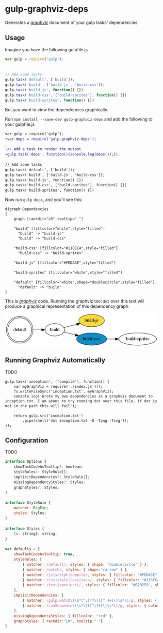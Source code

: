 gulp-graphviz-deps
=======

Generates a [*graphviz*](http://www.graphviz.org/) document of your gulp tasks' dependencies

Usage
-----
Imagine you have the following gulpfile.js

```js
var gulp = require('gulp');


// Add some tasks
gulp.task('default', ['build']);
gulp.task('build', ['build-js', 'build-css']);
gulp.task('build-js', function() {})
gulp.task('build-css', ['build-sprites'], function() {})
gulp.task('build-sprites', function() {})

```

But you want to view the dependencies graphically.

Run `npm install --save-dev gulp-graphviz-deps`	and add the following to your gulpfile.js

```diff
var gulp = require('gulp');
+var deps = require('gulp-graphviz-deps');

+// Add a task to render the output
+gulp.task('deps', function(){console.log(deps());});

// Add some tasks
gulp.task('default', ['build']);
gulp.task('build', ['build-js', 'build-css']);
gulp.task('build-js', function() {})
gulp.task('build-css', ['build-sprites'], function() {})
gulp.task('build-sprites', function() {})

```

Now run `gulp deps`, and you'll see this:

```plain
digraph Dependencies
{
    graph [rankdir="LR",tooltip=" "]

    "build" [fillcolor="white",style="filled"]
      "build" -> "build-js"
      "build" -> "build-css"

    "build-css" [fillcolor="#118EC4",style="filled"]
      "build-css" -> "build-sprites"

    "build-js" [fillcolor="#FEDA3E",style="filled"]

    "build-sprites" [fillcolor="white",style="filled"]

    "default" [fillcolor="white",shape="doublecircle",style="filled"]
      "default" -> "build"
}
```

This is [*graphviz*](http://www.graphviz.org/) code. Running the graphviz tool `dot` over this text will produce a graphical representation of this dependency graph:

![Image](example.txt.png)

Running Graphviz Automatically
-----

TODO

```
gulp.task('inception', ['compile'], function() {
    var myGraphViz = require('./index.js')();
    fs.writeFileSync('inception.txt', myGraphViz);
    console.log('Wrote my own dependencies as a graphviz document to inception.txt. I am about to try running dot over this file, if dot is not in the path this will fail');

    return gulp.src('inception.txt')
        .pipe(shell('dot inception.txt -O -Tpng -Tsvg'));
});
```

Configuration
-----

TODO
```js
interface Options {
	showTaskCodeAsTooltip?: boolean;
	styleRules?: StyleRule[];
	implicitDependencies?: StyleRule[];
	missingDependencyStyles?: Styles;
	graphStyles?: Styles;
}

interface StyleRule {
	matcher: RegExp;
	styles: Styles;
}

interface Styles {
	[s: string]: string;
}

var defaults = {
	showTaskCodeAsTooltip: true,
	styleRules: [
		{ matcher: /default/, styles: { shape: "doublecircle" } },
		{ matcher: /watch/, styles: { shape:"rarrow" } },
		{ matcher: /js|script|compile/, styles: { fillcolor: "#FEDA3E" } },
		{ matcher: /css|style|less|sass/, styles: { fillcolor: "#118EC4"} },
		{ matcher: /test|spec|unit/, styles: { fillcolor: "#B29259", shape:"tab" } }
	],
	implicitDependencies: [
		{ matcher: /gulp.watch\(\s*[^;]*?\[([^;]+)\]\s*\)/g, styles: { color: "#999999", style: "dashed"  } },
		{ matcher: /runSequence\(\s*\[([^;]+)\]\s*\)/g, styles: { color: "#ff9999", style: "dashed"  } }
	],
	missingDependencyStyles: { fillcolor: "red" },
	graphStyles: { rankdir:"LR", tooltip:" "}
}
```

